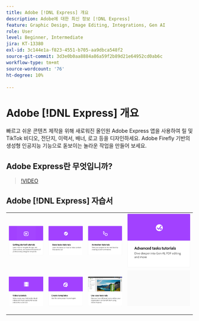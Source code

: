 ```yaml
---
title: Adobe [!DNL Express] 개요
description: Adobe에 대한 최신 정보 [!DNL Express]
feature: Graphic Design, Image Editing, Integrations, Gen AI
role: User
level: Beginner, Intermediate
jira: KT-13380
exl-id: 3c144e1a-f823-4551-b705-aa9dbca548f2
source-git-commit: 3d3e0b0aa8884a86a59f2b89d21e64952cd0ab6c
workflow-type: tm+mt
source-wordcount: '76'
ht-degree: 10%

---
```


# Adobe [!DNL Express] 개요

빠르고 쉬운 콘텐츠 제작을 위해 새로워진 올인원 Adobe Express 앱을 사용하여 릴 및 TikTok 비디오, 전단지, 이력서, 배너, 로고 등을 디자인하세요. Adobe Firefly 기반의 생성형 인공지능 기능으로 돋보이는 놀라운 작업을 만들어 보세요.

## Adobe Express란 무엇입니까?

>[!VIDEO](https://video.tv.adobe.com/v/3420225?quality=12&learn=on&hidetitle=true)

## Adobe [!DNL Express] 자습서

<table style="table-layout:fixed">
<tr>
   <td>
      <a href="https://experienceleague.adobe.com/docs/creative-cloud-enterprise-learn/cce-learning-hub/expressoverview/expresshowto/overview-express-how-to.html?#getting-started">
         <img alt="시작하기 자습서" src="assets/get-started.png" />
      </a>
   </td>
   <td>
      <a href="https://experienceleague.adobe.com/docs/creative-cloud-enterprise-learn/cce-learning-hub/expressoverview/expresshowto/overview-express-how-to.html#basic-tasks">
         <img alt="기본 작업 튜토리얼" src="assets/basic-tasks.png" />
      </a>
   </td>
   <td>
      <a href="https://experienceleague.adobe.com/docs/creative-cloud-enterprise-learn/cce-learning-hub/expressoverview/expresshowto/overview-express-how-to.html#animation">
         <img alt="애니메이션 튜토리얼" src="assets/animation.png" />
      </a>
  </td>
   <td>
      <a href="https://experienceleague.adobe.com/docs/creative-cloud-enterprise-learn/cce-learning-hub/expressoverview/expresshowto/overview-express-how-to.html#advanced-tasks">
         <img alt="애니메이션 튜토리얼" src="assets/advanced-tasks.png" />
      </a>
  </td>
</tr>
<tr>
   <td>
      <a href="https://experienceleague.adobe.com/docs/creative-cloud-enterprise-learn/cce-learning-hub/expressoverview/expresshowto/overview-express-how-to.html#video">
         <img alt="비디오 자습서" src="assets/video.png" />
      </a>
   </td>
   <td>
      <a href="https://experienceleague.adobe.com/docs/creative-cloud-enterprise-learn/cce-learning-hub/expressoverview/expresshowto/overview-express-how-to.html#templates">
         <img alt="비디오 자습서" src="assets/templates.png" />
      </a>
   </td>
  <td>
      <a href="overview-express-use-case-tutorials.md">
         <img alt="Adobe Express 사용 사례 튜토리얼" src="assets/use-case-tutorials.png" />
      </a>
   </td>
  <td>
    <img alt="스페이서" src="../assets/Gray_thumbnail.png" />
    <div>
    <br>
  </td>
</tr>
</table>